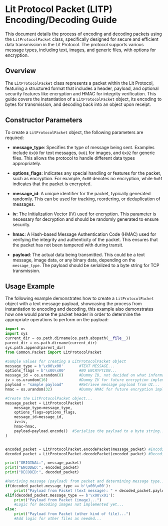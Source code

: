 # Lit Protocol Packet (LITP) Encoding/Decoding Guide

This document details the process of encoding and decoding packets using the `LitProtocolPacket` class, specifically designed for secure and efficient data transmission in the Lit Protocol. The protocol supports various message types, including text, images, and generic files, with options for encryption.

## Overview

The `LitProtocolPacket` class represents a packet within the Lit Protocol, featuring a structured format that includes a header, payload, and optional security features like encryption and HMAC for integrity verification. This guide covers the instantiation of a `LitProtocolPacket` object, its encoding to bytes for transmission, and decoding back into an object upon receipt.

## Constructor Parameters

To create a `LitProtocolPacket` object, the following parameters are required:

- **message_type**: Specifies the type of message being sent. Examples include `0x00` for text messages, `0x01` for images, and `0x02` for generic files. This allows the protocol to handle different data types appropriately.
  
- **options_flags**: Indicates any special handling or features for the packet, such as encryption. For example, `0x00` denotes no encryption, while `0x01` indicates that the packet is encrypted.
  
- **message_id**: A unique identifier for the packet, typically generated randomly. This can be used for tracking, reordering, or deduplication of messages.
  
- **iv**: The Initialization Vector (IV) used for encryption. This parameter is necessary for decryption and should be randomly generated to ensure security.
  
- **hmac**: A Hash-based Message Authentication Code (HMAC) used for verifying the integrity and authenticity of the packet. This ensures that the packet has not been tampered with during transit.
  
- **payload**: The actual data being transmitted. This could be a text message, image data, or any binary data, depending on the `message_type`. The payload should be serialized to a byte string for TCP transmission.

## Usage Example

The following example demonstrates how to create a `LitProtocolPacket` object with a text message payload, showcasing the process from instantiation to encoding and decoding, this example also demonstrates how one would parse the packet header in order to determine the appropriate operations to perform on the payload:

```python
import os
import sys
current_dir = os.path.dirname(os.path.abspath(__file__))
parent_dir = os.path.dirname(current_dir)
sys.path.append(parent_dir)
from Common.Packet import LitProtocolPacket

#Sample values for creating a LitProtocolPacket object
message_type = b'\x00\x00'       #TEXT MESSAGE...
options_flags = b'\x00\x00'      #NO ENCRYPTION...
message_id = os.urandom(8)       #Dummy ID, not decided on what information will be here...
iv = os.urandom(16)              #Dummy IV for future encryption implementation...
payload = "sample payload"       #Retrieve message payload from UI...
hmac = os.urandom(32)            #Dummy HMAC for future encryption implementation...

#Create the LitProtocolPacket object...
message_packet = LitProtocolPacket(
    message_type=message_type,
    options_flags=options_flags,
    message_id=message_id,
    iv=iv,
    hmac=hmac,
    payload=payload.encode()  #Serialize the payload to a byte string...
)


encoded_packet = LitProtocolPacket.encodePacket(message_packet) #Encoding (serializing) packet...
decoded_packet = LitProtocolPacket.decodePacket(encoded_packet) #Decoding (deserializing) pacet...

print("ORIGINAL:", message_packet)
print("ENCODED:", encoded_packet)
print("DECODED:", decoded_packet)

#Retriving message (payload) from packet and determining message type...
if(decoded_packet.message_type == b'\x00\x00'):
    print("Payload from Packet (text message): " + decoded_packet.payload.decode())
elif(decoded_packet.message_type == b'\x00\x01'):
    print("Payload from Packet (image)...") 
    #Logic for decoding images not implemented yet...
else:
    print("Payload from Packet (other kind of file)...") 
    #Add logic for other files as needed...